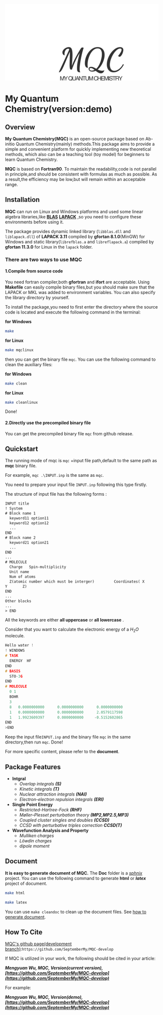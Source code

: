 <p align="center">
    <img src="Doc/source/picture/logo.svg">
</p>

# My Quantum Chemistry(version:demo)
## Overview
**My Quantum Chemistry(MQC)** is an open-source package based on   Ab-initio Quantum Chemistry(mainly) methods.This package aims to provide a simple and convenient platform for quickly implementing new theoretical  methods, which also can be a teaching tool (toy model) for beginners to learn Quantum Chemistry.

**MQC** is based on **Fortran90**. To maintain the readability,code is not parallel in principle,and should be consistent with formulas as much as possible. As a result,the efficiency may be low,but will remain within an acceptable range.


## Installation
**MQC** can  run on Linux and Windows platforms and used some linear algebra libraries,like [**BLAS**](https://www.netlib.org/blas/) [**LAPACK**](https://www.netlib.org/lapack/) ,so you need to configure these environments before using it.

The package provides dynamic linked library (```libblas.dll``` and  ```liblapack.dll```) of  **LAPACK 3.11**  compiled by **gfortan 8.1.0**(MinGW) for Windows and static library(```librefblas.a``` and ```libreflapack.a```) compiled by **gfortan 11.3.0** for Linux in the ```lapack``` folder.

### There are two ways to use MQC
#### 1.Compile from source code
You need fortran compiler,both **gfortran** and **ifort** are acceptable.
Using **Makefile** can easily compile binary files,but you should make sure that the LAPACK or MKL was added to environment variables.
You can also specify the library directory by yourself.

To install the package,you need to first enter the directory where the source code is located and execute the following command in the terminal:

**for Windows**
```bash
make
```
**for Linux**
```bash
make mqclinux
```
then you can get the binary file ```mqc```.
You can use the following command to clean the auxiliary files:

**for Windows**
```bash
make clean
```
**for Linux**
```bash
make cleanlinux
```
Done!
#### 2.Directly use the precompiled binary file
You can get the precompiled binary file  ```mqc``` from github release.
## Quickstart
The running mode of mqc is ```mqc``` +input file path,default to the same path as **mqc** binary file.

For example,  ```mqc .\INPUT.inp``` is the same as ```mqc```.


You need to prepare your input file ```INPUT.inp``` following this type firstly.

The structure of input file  has the following forms :

```
INPUT title
! System
# Block name 1
  keyword11 option11
  keyword12 option12
  ...
END  
# Block name 2
  keyword21 option21
  ...
END  
...
# MOLECULE  
  Charge   Spin-multiplicity
  Unit name
  Num of atoms
  Z(atomic number which must be interger)         Coordinates( X       Y       Z)
END
...
Other blocks
...
> END
```

All the keywords are either **all uppercase** or **all lowercase** .

Consider that you want to calculate the electronic energy of a $H_2O$ molecule. 
```c++
Hello water !
! WINDOWS
# TASK
  ENERGY  HF
END
# BASIS
  STO-3G
END
# MOLECULE 
  0 1
  BOHR
  3
  8   0.0000000000      0.0000000000      0.0000000000
  1   0.0000000000      0.0000000000      2.0579117598
  1   1.9923609397      0.0000000000     -0.5152602865
END
>END
```
Keep the input file```INPUT.inp```  and the binary file  ```mqc``` in the same directory,then run ```mqc```.
Done!

For more specific content, please refer to the **document**.
## Package Features
- **Intgral**
    - *Overlap integrals **(S)***
    - *Kinetic integrals **(T)***
    - *Nuclear attraction integrals **(NAI)***
    - *Electron-electron repulsion integrals **(ERI)***
- **Single Point Energy**
  - *Restricted-Hartree-Fock **(RHF)***
  - *Møller–Plesset perturbation theory **(MP2,MP2.5,MP3)*** 
  - *Coupled cluster singles and doubles **(CCSD)*** 
  - *CCSD with perturbative triples correction **CCSD(T)***
- **Wavefunction Analysis and Property**
  - *Mulliken charges*
  - *Löwdin charges*
  - *dipole moment*
#### 
## Document
**It is easy to generate document of MQC.**
The **Doc** folder is a [*sphnix* ](https://www.sphinx-doc.org/en/master/)project.
You can use the following command to generate **html** or **$latex$**  project of document.
```bash
make html
```
```bash
make latex
```
You can use ```make cleandoc``` to clean up the document files.
See [how to generate document](./Doc/README.md).
## How To Cite
[MQC's github page(development branch)](https://github.com/SeptemberMy/MQC-develop):```https://github.com/SeptemberMy/MQC-develop```

If MQC is utilized in your work, the following should be cited in your article:

***Mengyuan Wu, MQC, Version(current version), [https://github.com/SeptemberMy/MQC-develop](https://github.com/SeptemberMy/MQC-develop)***

For example:

***Mengyuan Wu, MQC, Version(demo), [https://github.com/SeptemberMy/MQC-develop](https://github.com/SeptemberMy/MQC-develop)***
